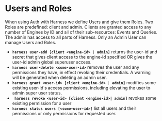 # Users and Roles

When using Auth with Harness we define Users and give them Roles. Two Roles are predefined: client and admin. Clients are granted access to any number of Engines by ID and all of their sub-resources: Events and Queries. The admin has access to all parts of Harness. Only an Admin User can manage Users and Roles.

 - **`harness user-add [client <engine-id> | admin]`** returns the user-id and secret that gives client access to the engine-id specified OR gives the user-id admin global superuser access.
 - **`harness user-delete <some-user-id>`** removes the user and any permissions they have, in effect revoking their credentials. A warning will be generated when deleting an admin user.
 - **`harness grant <user-id> [client <engine-id> | admin]`** modifies some existing user-id's access permissions, including elevating the user to admin super user status.
 - **` harness revoke <user-id> [client <engine-id>| admin]`** revokes some existing permission for a user
 - **`harness status users [<some-user-id>]`** list all users and their permissions or only permissions for requested user.

